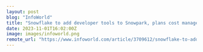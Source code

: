 ```yaml
---
layout: post
blog: "InfoWorld"
title: "Snowflake to add developer tools to Snowpark, plans cost management feature"
date: 2023-11-01T16:02:00Z
image: images/infoworld.png
remote_url: "https://www.infoworld.com/article/3709612/snowflake-to-add-developer-tools-to-snowpark-plans-cost-management-feature.html#tk.rss_applicationdevelopment"
---
```

